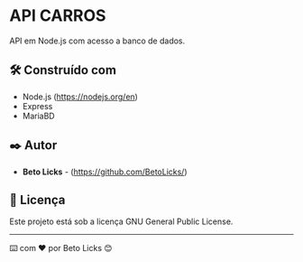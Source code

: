 # API CARROS

API em Node.js com acesso a banco de dados.

## 🛠️ Construído com

* Node.js (https://nodejs.org/en) 
* Express
* MariaBD

## ✒️ Autor

* **Beto Licks** - (https://github.com/BetoLicks/)

## 📄 Licença

Este projeto está sob a licença GNU General Public License.

---
⌨️ com ❤️ por Beto Licks 😊
